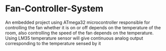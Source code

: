 # Fan-Controller-System
An embedded project using ATmega32 microcontroller responsible for controlling the fan whether it is on or off depends on the temperature of the room, also controlling the speed of the fan depends on the temperature. Using LM35 temperature sensor will give continuous analog output corresponding to the temperature sensed by it
